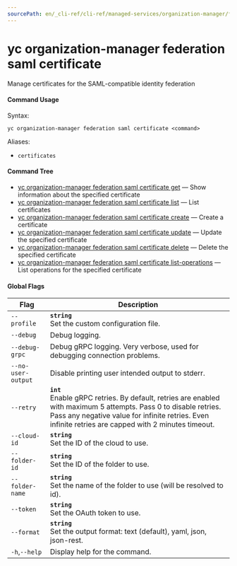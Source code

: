 ```yaml
---
sourcePath: en/_cli-ref/cli-ref/managed-services/organization-manager/federation/saml/certificate/index.md
---
```

# yc organization-manager federation saml certificate

Manage certificates for the SAML-compatible identity federation

#### Command Usage

Syntax: 

`yc organization-manager federation saml certificate <command>`

Aliases: 

- `certificates`

#### Command Tree

- [yc organization-manager federation saml certificate get](get.md) — Show information about the specified certificate
- [yc organization-manager federation saml certificate list](list.md) — List certificates
- [yc organization-manager federation saml certificate create](create.md) — Create a certificate
- [yc organization-manager federation saml certificate update](update.md) — Update the specified certificate
- [yc organization-manager federation saml certificate delete](delete.md) — Delete the specified certificate
- [yc organization-manager federation saml certificate list-operations](list-operations.md) — List operations for the specified certificate

#### Global Flags

| Flag | Description |
|----|----|
|`--profile`|<b>`string`</b><br/>Set the custom configuration file.|
|`--debug`|Debug logging.|
|`--debug-grpc`|Debug gRPC logging. Very verbose, used for debugging connection problems.|
|`--no-user-output`|Disable printing user intended output to stderr.|
|`--retry`|<b>`int`</b><br/>Enable gRPC retries. By default, retries are enabled with maximum 5 attempts. Pass 0 to disable retries. Pass any negative value for infinite retries. Even infinite retries are capped with 2 minutes timeout.|
|`--cloud-id`|<b>`string`</b><br/>Set the ID of the cloud to use.|
|`--folder-id`|<b>`string`</b><br/>Set the ID of the folder to use.|
|`--folder-name`|<b>`string`</b><br/>Set the name of the folder to use (will be resolved to id).|
|`--token`|<b>`string`</b><br/>Set the OAuth token to use.|
|`--format`|<b>`string`</b><br/>Set the output format: text (default), yaml, json, json-rest.|
|`-h`,`--help`|Display help for the command.|
